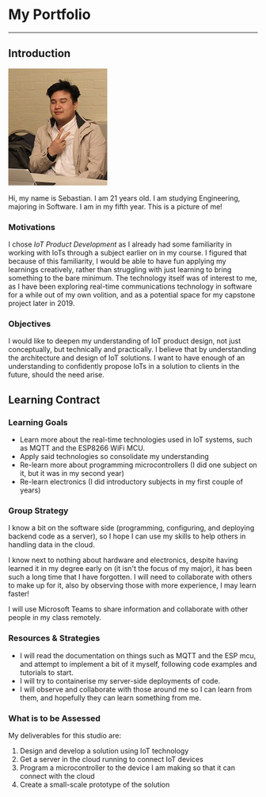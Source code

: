 # My Portfolio
---

## Introduction
<div class="container-split">
  <div class='img-container'>
    <img src="./.vuepress/public/me.png" />
  </div>
  <div>
    <p>Hi, my name is Sebastian. I am 21 years old. I am studying Engineering, majoring in Software. I am in my fifth year.
    This is a picture of me!</p>
  </div>
</div>

### Motivations
I chose *IoT Product Development* as I already had some familiarity in working with IoTs through a subject earlier on in my course. I figured that because of this familiarity, I would be able to have fun applying my learnings creatively, rather than struggling with just learning to bring something to the bare minimum. The technology itself was of interest to me, as I have been exploring real-time communications technology in software for a while out of my own volition, and as a potential space for my capstone project later in 2019.

### Objectives
I would like to deepen my understanding of IoT product design, not just conceptually, but technically and practically. I believe that by understanding the architecture and design of IoT solutions. I want to have enough of an understanding to confidently propose IoTs in a solution to clients in the future, should the need arise.

## Learning Contract
### Learning Goals
- Learn more about the real-time technologies used in IoT systems, such as MQTT and the ESP8266 WiFi MCU.
- Apply said technologies so consolidate my understanding
- Re-learn more about programming microcontrollers (I did one subject on it, but it was in my second year)
- Re-learn electronics (I did introductory subjects in my first couple of years)

### Group Strategy
I know a bit on the software side (programming, configuring, and deploying backend code as a server), so I hope I can use my skills to help others in handling data in the cloud.

I know next to nothing about hardware and electronics, despite having learned it in my degree early on (it isn't the focus of my major), it has been such a long time that I have forgotten. I will need to collaborate with others to make up for it, also by observing those with more experience, I may learn faster!

I will use Microsoft Teams to share information and collaborate with other people in my class remotely.

### Resources & Strategies
- I will read the documentation on things such as MQTT and the ESP mcu, and attempt to implement a bit of it myself, following code examples and tutorials to start.
- I will try to containerise my server-side deployments of code.
- I will observe and collaborate with those around me so I can learn from them, and hopefully they can learn something from me.

### What is to be Assessed
My deliverables for this studio are:
1. Design and develop a solution using IoT technology
2. Get a server in the cloud running to connect IoT devices
3. Program a microcontroller to the device I am making so that it can connect with the cloud
4. Create a small-scale prototype of the solution